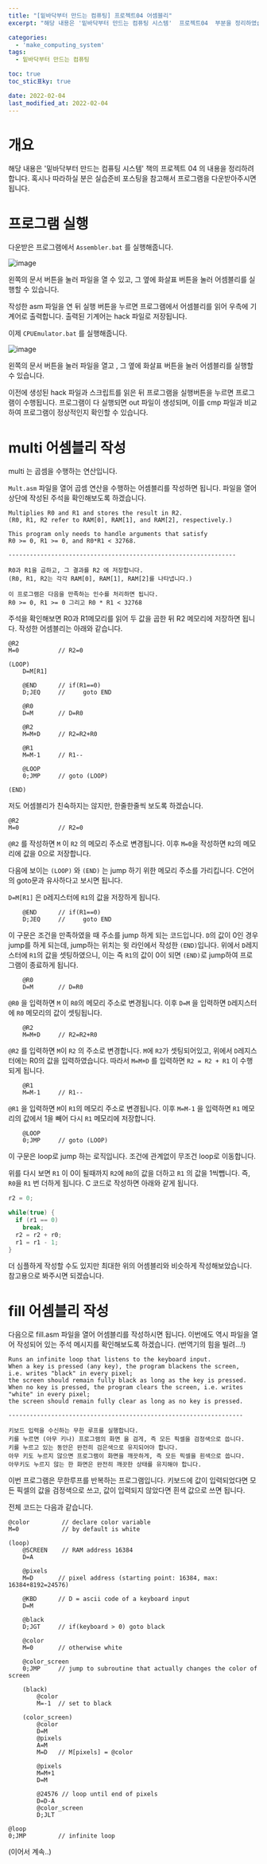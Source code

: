 ```yaml
---
title: "[밑바닥부터 만드는 컴퓨팅] 프로젝트04 어셈블리"
excerpt: "해당 내용은 '밑바닥부터 만드는 컴퓨팅 시스템'  프로젝트04  부분을 정리하였습니다. "

categories:
  - 'make_computing_system'
tags:
  - 밑바닥부터 만드는 컴퓨팅

toc: true
toc_stic표ky: true

date: 2022-02-04
last_modified_at: 2022-02-04
---
```


# 개요 

해당 내용은 '밑바닥부터 만드는 컴퓨팅 시스템' 책의 프로젝트 04 의 내용을 정리하려 합니다. 
혹시나 따라하실 분은 실습준비 포스팅을 참고해서 프로그램을 다운받아주시면 됩니다. 

# 프로그램 실행 

다운받은 프로그램에서 `Assembler.bat` 를 실행해줍니다. 

![image](https://user-images.githubusercontent.com/35713051/152643376-f2de5a20-20d3-4484-bd75-90534f3dbe6d.png)

왼쪽의 문서 버튼을 눌러 파일을 열 수 있고, 그 옆에 화살표 버튼을 눌러 어셈블리를 실행할 수 있습니다. 

작성한 asm 파일을 연 뒤 실행 버튼을 누르면 프로그램에서 어셈블리를 읽어 우측에 기계어로 출력합니다. 
출력된 기계어는 hack 파일로 저장됩니다. 

이제 `CPUEmulator.bat` 를 실행해줍니다. 

![image](https://user-images.githubusercontent.com/35713051/152643406-06c47026-5bb8-4989-87d2-68cf74fd387a.png)

왼쪽의 문서 버튼을 눌러 파일을 열고 , 그 옆에 화살표 버튼을 눌러 어셈블리를 실행할 수 있습니다. 

이전에 생성된 hack 파일과 스크립트를 읽은 뒤 프로그램을 실행버튼을 누르면 프로그램이 수행됩니다. 
프로그램이 다 실행되면 out 파일이 생성되며, 이를 cmp 파일과 비교하여 프로그램이 정상적인지 확인할 수 있습니다. 


# multi 어셈블리 작성 

multi 는 곱셈을 수행하는 연산입니다. 

`Mult.asm` 파일을 열어 곱셈 연산을 수행하는 어셈블리를 작성하면 됩니다. 
파일을 열어 상단에 작성된 주석을 확인해보도록 하겠습니다. 

```
Multiplies R0 and R1 and stores the result in R2.
(R0, R1, R2 refer to RAM[0], RAM[1], and RAM[2], respectively.)

This program only needs to handle arguments that satisfy
R0 >= 0, R1 >= 0, and R0*R1 < 32768.

----------------------------------------------------------------

R0과 R1을 곱하고, 그 결과를 R2 에 저장합니다. 
(R0, R1, R2는 각각 RAM[0], RAM[1], RAM[2]를 나타냅니다.)

이 프로그램은 다음을 만족하는 인수를 처리하면 됩니다. 
R0 >= 0, R1 >= 0 그리고 R0 * R1 < 32768
```

주석을 확인해보면 R0과 R1메모리를 읽어 두 값을 곱한 뒤 R2 메모리에 저장하면 됩니다. 
작성한 어셈블리는 아래와 같습니다. 

```
@R2
M=0           // R2=0 

(LOOP)
    D=M[R1]

    @END      // if(R1==0)
    D;JEQ     //     goto END

    @R0
    D=M       // D=R0

    @R2
    M=M+D     // R2=R2+R0

    @R1
    M=M-1     // R1--

    @LOOP
    0;JMP     // goto (LOOP)

(END)
```

저도 어셈블리가 친숙하지는 않지만, 한줄한줄씩 보도록 하겠습니다. 

```
@R2
M=0           // R2=0 
```

`@R2` 를 작성하면 `M` 이 `R2` 의 메모리 주소로 변경됩니다.
이후 `M=0`을 작성하면 `R2`의 메모리에 값을 0으로 저장합니다. 

다음에 보이는 `(LOOP)` 와 `(END)` 는 jump 하기 위한 메모리 주소를 가리킵니다. 
C언어의 goto문과 유사하다고 보시면 됩니다. 

`D=M[R1]` 은 `D`레지스터에 `R1`의 값을 저장하게 됩니다. 

```
    @END      // if(R1==0)
    D;JEQ     //     goto END
```
이 구문은 조건을 만족하였을 때 주소를 jump 하게 되는 코드입니다. 
`D`의 값이 0인 경우 jump를 하게 되는데, jump하는 위치는 윗 라인에서 작성한 `(END)`입니다. 
위에서 `D`레지스터에 `R1`의 값을 셋팅하였으니, 이는 즉 `R1`의 값이 0이 되면 `(END)`로 jump하여 프로그램이 종료하게 됩니다. 

```
    @R0
    D=M       // D=R0
```

`@R0` 을 입력하면 `M` 이 `R0`의 메모리 주소로 변경됩니다. 
이후 `D=M` 을 입력하면 `D`레지스터에 `R0` 메모리의 값이 셋팅됩니다. 

```
    @R2
    M=M+D     // R2=R2+R0
```

`@R2` 를 입력하면 `M`이 `R2` 의 주소로 변경합니다. 
`M`에 `R2`가 셋팅되어있고, 위에서 `D`레지스터에는 R0의 값을 입력하였습니다. 
따라서 `M=M+D` 를 입력하면 `R2 = R2 + R1` 이 수행되게 됩니다. 

```
    @R1
    M=M-1     // R1--
```
`@R1` 을 입력하면 `M`이 `R1`의 메모리 주소로 변경됩니다. 
이후 `M=M-1` 을 입력하면 `R1` 메모리의 값에서 1을 빼어 다시 `R1` 메모리에 저장합니다. 

```
    @LOOP
    0;JMP     // goto (LOOP)
```

이 구문은 loop로 jump 하는 로직입니다. 
조건에 관계없이 무조건 loop로 이동합니다. 

위를 다시 보면 `R1` 이 0이 될때까지 `R2`에 `R0`의 값을 더하고 `R1` 의 값을 1씩뺍니다. 
즉, `R0`을 `R1` 번 더하게 됩니다. 
C 코드로 작성하면 아래와 같게 됩니다. 

```c
r2 = 0;

while(true) {
  if (r1 == 0)
    break;
  r2 = r2 + r0;
  r1 = r1 - 1;
}
```

더 심플하게 작성할 수도 있지만 최대한 위의 어셈블리와 비슷하게 작성해보았습니다. 
참고용으로 봐주시면 되겠습니다. 

# fill 어셈블리 작성 

다음으로 fill.asm 파일을 열어 어셈블리를 작성하시면 됩니다. 
이번에도 역시 파일을 열어 작성되어 있는 주석 메시지를 확인해보도록 하겠습니다. (번역기의 힘을 빌려...!)

```
Runs an infinite loop that listens to the keyboard input.
When a key is pressed (any key), the program blackens the screen,
i.e. writes "black" in every pixel;
the screen should remain fully black as long as the key is pressed. 
When no key is pressed, the program clears the screen, i.e. writes
"white" in every pixel;
the screen should remain fully clear as long as no key is pressed.

------------------------------------------------------------------

키보드 입력을 수신하는 무한 루프를 실행합니다. 
키를 누르면 (아무 키나) 프로그램의 화면 을 검게, 즉 모든 픽셀을 검정색으로 씁니다. 
키를 누르고 있는 동안은 완전히 검은색으로 유지되어야 합니다. 
아무 키도 누르지 않으면 프로그램이 화면을 깨끗하게, 즉 모든 픽셀을 흰색으로 씁니다. 
아무키도 누르지 않는 한 화면은 완전히 깨끗한 상태를 유지해야 합니다. 
```

이번 프로그램은 무한루프를 반복하는 프로그램입니다. 
키보드에 값이 입력되었다면 모든 픽셀의 값을 검정색으로 쓰고, 값이 입력되지 않았다면 흰색 값으로 쓰면 됩니다. 

전체 코드는 다음과 같습니다. 

```
@color         // declare color variable
M=0            // by default is white

(loop)
    @SCREEN    // RAM address 16384
    D=A

    @pixels 
    M=D       // pixel address (starting point: 16384, max: 16384+8192=24576)

    @KBD      // D = ascii code of a keyboard input
    D=M

    @black
    D;JGT     // if(keyboard > 0) goto black

    @color
    M=0       // otherwise white
    
    @color_screen
    0;JMP     // jump to subroutine that actually changes the color of screen

    (black)
        @color
        M=-1  // set to black

    (color_screen)
        @color
        D=M
        @pixels
        A=M
        M=D   // M[pixels] = @color

        @pixels
        M=M+1
        D=M

        @24576 // loop until end of pixels
        D=D-A
        @color_screen
        D;JLT

@loop
0;JMP         // infinite loop
```



(이어서 계속..)